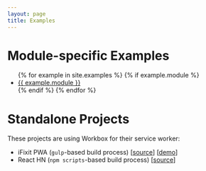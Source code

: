 ```yaml
---
layout: page
title: Examples
---
```


# Module-specific Examples

<ul>
{% for example in site.examples %}
  {% if example.module %}
    <li><a href="{{ example.url }}">{{ example.module }}</a></li>
  {% endif %}
{% endfor %}
</ul>

# Standalone Projects

These projects are using Workbox for their service worker:

- iFixit PWA (`gulp`-based build process)
[[source](https://github.com/GoogleChrome/application-shell/tree/ifixit-pwa/ifixit-pwa)]
[[demo](https://ifixit-pwa.appspot.com/)]
- React HN (`npm scripts`-based build process)
[[source](https://github.com/insin/react-hn/tree/sw-helpers)]
